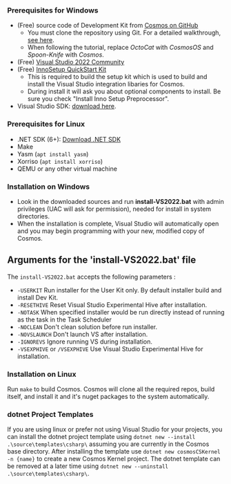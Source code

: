 
###  Prerequisites for Windows

* (Free) source code of Development Kit from [Cosmos on GitHub](https://github.com/CosmosOS/Cosmos)
   * You must clone the repository using Git. For a detailed walkthrough, [see here](https://help.github.com/articles/fork-a-repo/).
   * When following the tutorial, replace *OctoCat* with *CosmosOS* and *Spoon-Knife* with *Cosmos*.
* (Free) [Visual Studio 2022 Community](https://visualstudio.microsoft.com/vs/)  
* (Free) [InnoSetup QuickStart Kit](http://www.jrsoftware.org/isdl.php#qsp)
   * This is required to build the setup kit which is used to build and install the Visual Studio integration libaries for Cosmos.
    * During install it will ask you about optional components to install. Be sure you check "Install Inno Setup Preprocessor".
* Visual Studio SDK: [download here](https://www.microsoft.com/en-us/download/details.aspx?id=40758).

###  Prerequisites for Linux

* .NET SDK (6+): [Download .NET SDK](https://learn.microsoft.com/en-us/dotnet/core/install/linux)
* Make
* Yasm (`apt install yasm`)
* Xorriso (`apt install xorriso`)
* QEMU or any other virtual machine

###  Installation on Windows

* Look in the downloaded sources and run **install-VS2022.bat** with admin privileges (UAC will ask for permission), needed for install in system directories.
* When the installation is complete, Visual Studio will automatically open and you may begin programming with your new, modified copy of Cosmos.

## Arguments for the 'install-VS2022.bat' file
The `install-VS2022.bat` accepts the following parameters :

- `-USERKIT` Run installer for the User Kit only. By default installer build and install Dev Kit.
- `-RESETHIVE` Reset Visual Studio Experimental Hive after installation.
- `-NOTASK` When specified installer would be run directly instead of running as the task in the Task Scheduler
- `-NOCLEAN` Don't clean solution before run installer.
- `-NOVSLAUNCH` Don't launch VS after installation.
- `-IGNOREVS` Ignore running VS during installation.
- `-VSEXPHIVE` or `/VSEXPHIVE` Use Visual Studio Experimental Hive for installation.

###  Installation on Linux
Run `make` to build Cosmos. Cosmos will clone all the required repos, build itself, and install it and it's nuget packages to the system automatically.

### dotnet Project Templates
If you are using linux or prefer not using Visual Studio for your projects, you can install the dotnet project template using `dotnet new --install .\source\templates\csharp\` assuming you are currently in the Cosmos base directory.
After installing the template use `dotnet new cosmosCSKernel -n {name}` to create a new Cosmos Kernel project. 
The dotnet template can be removed at a later time using `dotnet new --uninstall .\source\templates\csharp\`.
